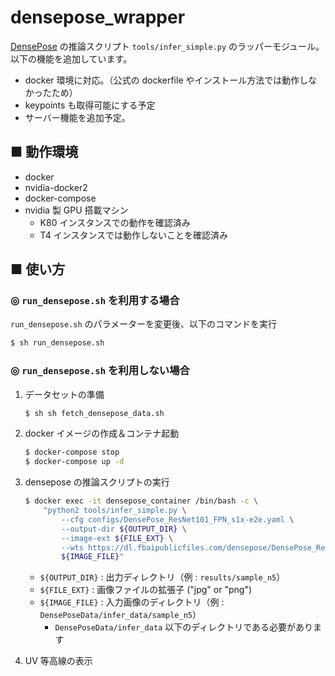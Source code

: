 # densepose_wrapper
[DensePose](https://github.com/facebookresearch/DensePose) の推論スクリプト `tools/infer_simple.py` のラッパーモジュール。<br>
以下の機能を追加しています。

- docker 環境に対応。（公式の dockerfile やインストール方法では動作しなかったため）
- keypoints も取得可能にする予定
- サーバー機能を追加予定。

## ■ 動作環境

- docker
- nvidia-docker2
- docker-compose
- nvidia 製 GPU 搭載マシン
    - K80 インスタンスでの動作を確認済み
    - T4 インスタンスでは動作しないことを確認済み

## ■ 使い方

### ◎ `run_densepose.sh` を利用する場合

`run_densepose.sh` のパラメーターを変更後、以下のコマンドを実行

```sh
$ sh run_densepose.sh
```

### ◎ `run_densepose.sh` を利用しない場合

1. データセットの準備
    ```sh
    $ sh sh fetch_densepose_data.sh
    ```

1. docker イメージの作成＆コンテナ起動
    ```sh
    $ docker-compose stop
    $ docker-compose up -d
    ```

1. densepose の推論スクリプトの実行
    ```sh
    $ docker exec -it densepose_container /bin/bash -c \
        "python2 tools/infer_simple.py \
            --cfg configs/DensePose_ResNet101_FPN_s1x-e2e.yaml \
            --output-dir ${OUTPUT_DIR} \
            --image-ext ${FILE_EXT} \
            --wts https://dl.fbaipublicfiles.com/densepose/DensePose_ResNet101_FPN_s1x-e2e.pkl \
            ${IMAGE_FILE}"
    ```
    - `${OUTPUT_DIR}` : 出力ディレクトリ（例 : `results/sample_n5`）
    - `${FILE_EXT}` : 画像ファイルの拡張子 ("jpg" or "png")
    - `${IMAGE_FILE}` : 入力画像のディレクトリ（例 : `DensePoseData/infer_data/sample_n5`）
        - `DensePoseData/infer_data` 以下のディレクトリである必要があります

1. UV 等高線の表示
    ```sh
    ```
